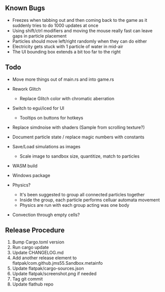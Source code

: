 ## Known Bugs
* Freezes when tabbing out and then coming back to the game as it suddenly tries to do 1000 updates at once
* Using shift/ctrl modifiers and moving the mouse really fast can leave gaps in particle placement
* Particles should move left/right randomly when they can do either
* Electricity gets stuck with 1 particle of water in mid-air
* The UI bounding box extends a bit too far to the right

## Todo
* Move more things out of main.rs and into game.rs
* Rework Glitch
    * Replace Glitch color with chromatic aberration
* Switch to egui/iced for UI
    * Tooltips on buttons for hotkeys
* Replace simdnoise with shaders (Sample from scrolling texture?)

* Document particle state / replace magic numbers with constants
* Save/Load simulations as images
    * Scale image to sandbox size, quantitize, match to particles
* WASM build

* Windows package
* Physics?
    * It's been suggested to group all connected particles together
    * Inside the group, each particle performs celluar automata movement
    * Physics are run with each group acting was one body
* Convection through empty cells?

## Release Procedure
1. Bump Cargo.toml version
2. Run cargo update
3. Update CHANGELOG.md
4. Add another release element to flatpak/com.github.jms55.Sandbox.metainfo
5. Update flatpak/cargo-sources.json
6. Update flatpak/screenshot.png if needed
7. Tag git commit
8. Update flathub repo
